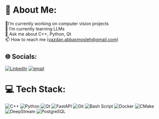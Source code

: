 # 💫 About Me:
🔭I’m currently working on computer vision projects<br>🌱 I’m currently learning LLMs<br>💬 Ask me about C++, Python, Qt<br>📫 How to reach me (yazdan.abbasmosleh@gmail.com)


## 🌐 Socials:
[![LinkedIn](https://img.shields.io/badge/LinkedIn-%230077B5.svg?logo=linkedin&logoColor=white)](https://linkedin.com/in/linkedin.com/in/yazdan-abbasmosleh-b77546202) [![email](https://img.shields.io/badge/Email-D14836?logo=gmail&logoColor=white)](mailto:yazdan.abbasmosleh@gmail.com) 

# 💻 Tech Stack:
![C++](https://img.shields.io/badge/c++-%2300599C.svg?style=for-the-badge&logo=c%2B%2B&logoColor=white) 
![Python](https://img.shields.io/badge/python-3670A0?style=for-the-badge&logo=python&logoColor=ffdd54) 
![Qt](https://img.shields.io/badge/Qt-%23217346.svg?style=for-the-badge&logo=Qt&logoColor=white) 
![FastAPI](https://img.shields.io/badge/FastAPI-005571?style=for-the-badge&logo=fastapi) 
![Git](https://img.shields.io/badge/git-%23F05033.svg?style=for-the-badge&logo=git&logoColor=white) 
![Bash Script](https://img.shields.io/badge/bash_script-%23121011.svg?style=for-the-badge&logo=gnu-bash&logoColor=white) 
![Docker](https://img.shields.io/badge/docker-%230db7ed.svg?style=for-the-badge&logo=docker&logoColor=white) 
![CMake](https://img.shields.io/badge/CMake-%23008FBA.svg?style=for-the-badge&logo=cmake&logoColor=white) 
![DeepStream](https://img.shields.io/badge/DeepStream-%230073E6.svg?style=for-the-badge&logo=nvidia&logoColor=white)
![PostgreSQL](https://img.shields.io/badge/PostgreSQL-%23336791.svg?style=for-the-badge&logo=postgresql&logoColor=white)
